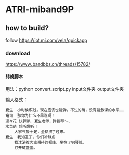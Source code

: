 # ATRI-miband9P
## how to build?
follow <https://iot.mi.com/vela/quickapp>
### download 
<https://www.bandbbs.cn/threads/15782/>
#### 转换脚本
用法：python convert_script.py input文件夹 output文件夹

输入格式：

	夏生	小时候练过。现在应该也能弹。不过的确，没有能教课的水平……
	竜司	那你为什么不早说啊！
	凜々花	快弹弹，夏生老师，弹钢琴～、
	水菜萌	想听想听！
		大家气势十足，全都挤了过来。
	夏生	我知道了，你们冷静点
		我沐浴着大家期待的视线，坐在了钢琴前。
		打开键盘盖。

